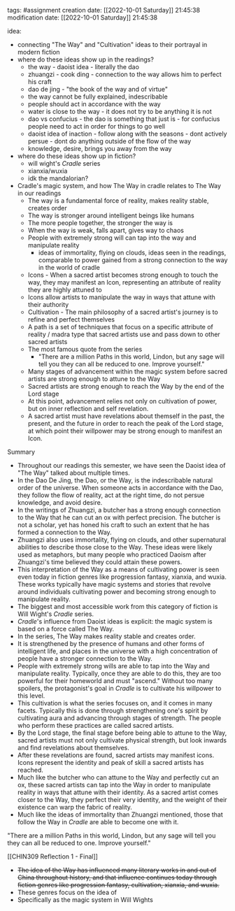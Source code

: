 tags: #assignment 
creation date: [[2022-10-01 Saturday]] 21:45:38
modification date: [[2022-10-01 Saturday]] 21:45:38

idea:
- connecting "The Way" and "Cultivation" ideas to their portrayal in modern fiction
- where do these ideas show up in the readings?
	- the way - daoist idea - literally the dao
	- zhuangzi - cook ding - connection to the way allows him to perfect his craft
	- dao de jing - "the book of the way and of virtue"
	- the way cannot be fully explained, indescribable
	- people should act in accordance with the way
	- water is close to the way - it does not try to be anything it is not
	- dao vs confucius - the dao is something that just is - for confucius people need to act in order for things to go well
	- daoist idea of inaction - follow along with the seasons - dont actively persue - dont do anything outside of the flow of the way
	- knowledge, desire, brings you away from the way
- where do these ideas show up in fiction?
	- will wight's *Cradle* series
	- xianxia/wuxia
	- idk the mandalorian?
- Cradle's magic system, and how The Way in cradle relates to The Way in our readings
	- The way is a fundamental force of reality, makes reality stable, creates order
	- The way is stronger around intelligent beings like humans
	- The more people together, the stronger the way is
	- When the way is weak, falls apart, gives way to chaos
	- People with extremely strong will can tap into the way and manipulate reality
		- ideas of immortality, flying on clouds, ideas seen in the readings, comparable to power gained from a strong connection to the way in the world of cradle
	- Icons - When a sacred artist becomes strong enough to touch the way, they may manifest an Icon, representing an attribute of reality they are highly attuned to
	- Icons allow artists to manipulate the way in ways that attune with their authority
	- Cultivation - The main philosophy of a sacred artist's journey is to refine and perfect themselves
	- A path is a set of techniques that focus on a specific attribute of reality / madra type that sacred artists use and pass down to other sacred artists
	- The most famous quote from the series
		- "There are a million Paths in this world, Lindon, but any sage will tell you they can all be reduced to one. Improve yourself."
	- Many stages of advancement within the magic system before sacred artists are strong enough to attune to the Way
	- Sacred artists are strong enough to reach the Way by the end of the Lord stage
	- At this point, advancement relies not only on cultivation of power, but on inner reflection and self revelation.
	- A sacred artist must have revelations about themself in the past, the present, and the future in order to reach the peak of the Lord stage, at which point their willpower may be strong enough to manifest an Icon.

Summary
- Throughout our readings this semester, we have seen the Daoist idea of "The Way" talked about multiple times. 
- In the Dao De Jing, the Dao, or the Way, is the indescribable natural order of the universe. When someone acts in accordance with the Dao, they follow the flow of reality, act at the right time, do not persue knowledge, and avoid desire.
- In the writings of Zhuangzi, a butcher has a strong enough connection to the Way that he can cut an ox with perfect precision. The butcher is not a scholar, yet has honed his craft to such an extent that he has formed a connection to the Way.
- Zhuangzi also uses immortality, flying on clouds, and other supernatural abilities to describe those close to the Way. These ideas were likely used as metaphors, but many people who practiced Daoism after Zhuangzi's time believed they could attain these powers.
- This interpretation of the Way as a means of cultivating power is seen even today in fiction genres like progression fantasy, xianxia, and wuxia. These works typically have magic systems and stories that revolve around individuals cultivating power and becoming strong enough to manipulate reality.
- The biggest and most accessible work from this category of fiction is Will Wight's *Cradle* series.
- *Cradle*'s influence from Daoist ideas is explicit: the magic system is based on a force called The Way.
- In the series, The Way makes reality stable and creates order. 
- It is strengthened by the presence of humans and other forms of intelligent life, and places in the universe with a high concentration of people have a stronger connection to the Way.
- People with extremely strong wills are able to tap into the Way and manipulate reality. Typically, once they are able to do this, they are too powerful for their homeworld and must "ascend." Without too many spoilers, the protagonist's goal in *Cradle* is to cultivate his willpower to this level.
- This cultivation is what the series focuses on, and it comes in many facets. Typically this is done through strengthening one's spirit by cultivating aura and advancing through stages of strength. The people who perform these practices are called sacred artists. 
- By the Lord stage, the final stage before being able to attune to the Way, sacred artists must not only cultivate physical strength, but look inwards and find revelations about themselves. 
- After these revelations are found, sacred artists may manifest icons. Icons represent the identity and peak of skill a sacred artists has reached. 
- Much like the butcher who can attune to the Way and perfectly cut an ox, these sacred artists can tap into the Way in order to manipulate reality in ways that attune with their identity. As a sacred artist comes closer to the Way, they perfect their very identity, and the weight of their existence can warp the fabric of reality.
- Much like the ideas of immortality than Zhuangzi mentioned, those that follow the Way in *Cradle* are able to become one with it.

"There are a million Paths in this world, Lindon, but any sage will tell you they can all be reduced to one. Improve yourself."


[[CHIN309 Reflection 1 - Final]]



- ~~The idea of the Way has influenced many literary works in and out of China throughout history, and that influence continues today through fiction genres like progression fantasy, cultivation, xianxia, and wuxia.~~
- These genres focus on the idea of 
- Specifically as the magic system in Will Wights
